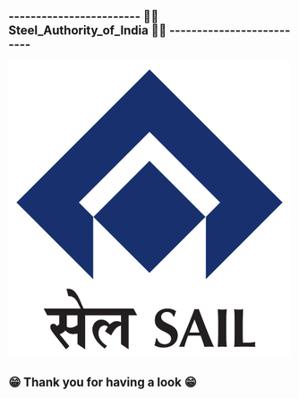 ## ------------------------   👨‍🔧 Steel_Authority_of_India 👨‍🔧   --------------------------

![Demo img](./Steel_Authority_of_India.png)

## 😁 Thank you for having a look 😁



## 
